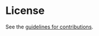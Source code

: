 # License

See the
[guidelines for contributions](https://github.com/NTAP/rfc8312bis/blob/main/CONTRIBUTING.md).
